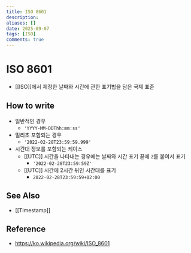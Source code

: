 ```yaml
---
title: ISO 8601
description:
aliases: []
date: 2025-09-07
tags: [ISO]
comments: true
---
```

# ISO 8601
- [[ISO]]에서 제정한 날짜와 시간에 관한 표기법을 담은 국제 표준

## How to write
- 일반적인 경우
	- `'YYYY-MM-DDThh:mm:ss'`
- 밀리초 포함되는 경우
	- `'2022-02-28T23:59:59.999'`
- 시간대 정보를 포함되는 케이스
	- [[UTC]] 시간을 나타내는 경우에는 날짜와 시간 표기 끝에 `Z`를 붙여서 표기
		- `'2022-02-28T23:59:59Z'`
	- [[UTC]] 시간에 2시간 뒤인 시간대를 표기
		- `2022-02-28T23:59:59+02:00`

## See Also
- [[Timestamp]]

## Reference
- https://ko.wikipedia.org/wiki/ISO_8601

